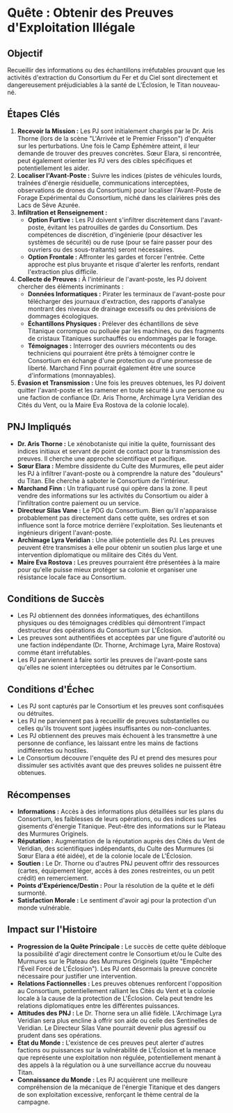 # Quête : Obtenir des Preuves d'Exploitation Illégale

## Objectif
Recueillir des informations ou des échantillons irréfutables prouvant que les activités d'extraction du Consortium du Fer et du Ciel sont directement et dangereusement préjudiciables à la santé de L'Éclosion, le Titan nouveau-né.

## Étapes Clés

1.  **Recevoir la Mission :** Les PJ sont initialement chargés par le Dr. Aris Thorne (lors de la scène "L'Arrivée et le Premier Frisson") d'enquêter sur les perturbations. Une fois le Camp Éphémère atteint, il leur demande de trouver des preuves concrètes. Sœur Elara, si rencontrée, peut également orienter les PJ vers des cibles spécifiques et potentiellement les aider.
2.  **Localiser l'Avant-Poste :** Suivre les indices (pistes de véhicules lourds, traînées d'énergie résiduelle, communications interceptées, observations de drones du Consortium) pour localiser l'Avant-Poste de Forage Expérimental du Consortium, niché dans les clairières près des Lacs de Sève Azurée.
3.  **Infiltration et Renseignement :**
    *   **Option Furtive :** Les PJ doivent s'infiltrer discrètement dans l'avant-poste, évitant les patrouilles de gardes du Consortium. Des compétences de discrétion, d'ingénierie (pour désactiver les systèmes de sécurité) ou de ruse (pour se faire passer pour des ouvriers ou des sous-traitants) seront nécessaires.
    *   **Option Frontale :** Affronter les gardes et forcer l'entrée. Cette approche est plus bruyante et risque d'alerter les renforts, rendant l'extraction plus difficile.
4.  **Collecte de Preuves :** À l'intérieur de l'avant-poste, les PJ doivent chercher des éléments incriminants :
    *   **Données Informatiques :** Pirater les terminaux de l'avant-poste pour télécharger des journaux d'extraction, des rapports d'analyse montrant des niveaux de drainage excessifs ou des prévisions de dommages écologiques.
    *   **Échantillons Physiques :** Prélever des échantillons de sève Titanique corrompue ou polluée par les machines, ou des fragments de cristaux Titaniques surchauffés ou endommagés par le forage.
    *   **Témoignages :** Interroger des ouvriers mécontents ou des techniciens qui pourraient être prêts à témoigner contre le Consortium en échange d'une protection ou d'une promesse de liberté. Marchand Finn pourrait également être une source d'informations (monnayables).
5.  **Évasion et Transmission :** Une fois les preuves obtenues, les PJ doivent quitter l'avant-poste et les ramener en toute sécurité à une personne ou une faction de confiance (Dr. Aris Thorne, Archimage Lyra Veridian des Cités du Vent, ou la Maire Eva Rostova de la colonie locale).

## PNJ Impliqués

*   **Dr. Aris Thorne :** Le xénobotaniste qui initie la quête, fournissant des indices initiaux et servant de point de contact pour la transmission des preuves. Il cherche une approche scientifique et pacifique.
*   **Sœur Elara :** Membre dissidente du Culte des Murmures, elle peut aider les PJ à infiltrer l'avant-poste ou à comprendre la nature des "douleurs" du Titan. Elle cherche à saboter le Consortium de l'intérieur.
*   **Marchand Finn :** Un trafiquant rusé qui opère dans la zone. Il peut vendre des informations sur les activités du Consortium ou aider à l'infiltration contre paiement ou un service.
*   **Directeur Silas Vane :** Le PDG du Consortium. Bien qu'il n'apparaisse probablement pas directement dans cette quête, ses ordres et son influence sont la force motrice derrière l'exploitation. Ses lieutenants et ingénieurs dirigent l'avant-poste.
*   **Archimage Lyra Veridian :** Une alliée potentielle des PJ. Les preuves peuvent être transmises à elle pour obtenir un soutien plus large et une intervention diplomatique ou militaire des Cités du Vent.
*   **Maire Eva Rostova :** Les preuves pourraient être présentées à la maire pour qu'elle puisse mieux protéger sa colonie et organiser une résistance locale face au Consortium.

## Conditions de Succès

*   Les PJ obtiennent des données informatiques, des échantillons physiques ou des témoignages crédibles qui démontrent l'impact destructeur des opérations du Consortium sur L'Éclosion.
*   Les preuves sont authentifiées et acceptées par une figure d'autorité ou une faction indépendante (Dr. Thorne, Archimage Lyra, Maire Rostova) comme étant irréfutables.
*   Les PJ parviennent à faire sortir les preuves de l'avant-poste sans qu'elles ne soient interceptées ou détruites par le Consortium.

## Conditions d'Échec

*   Les PJ sont capturés par le Consortium et les preuves sont confisquées ou détruites.
*   Les PJ ne parviennent pas à recueillir de preuves substantielles ou celles qu'ils trouvent sont jugées insuffisantes ou non-concluantes.
*   Les PJ obtiennent des preuves mais échouent à les transmettre à une personne de confiance, les laissant entre les mains de factions indifférentes ou hostiles.
*   Le Consortium découvre l'enquête des PJ et prend des mesures pour dissimuler ses activités avant que des preuves solides ne puissent être obtenues.

## Récompenses

*   **Informations :** Accès à des informations plus détaillées sur les plans du Consortium, les faiblesses de leurs opérations, ou des indices sur les gisements d'énergie Titanique. Peut-être des informations sur le Plateau des Murmures Originels.
*   **Réputation :** Augmentation de la réputation auprès des Cités du Vent de Veridian, des scientifiques indépendants, du Culte des Murmures (si Sœur Elara a été aidée), et de la colonie locale de L'Éclosion.
*   **Soutien :** Le Dr. Thorne ou d'autres PNJ peuvent offrir des ressources (cartes, équipement léger, accès à des zones restreintes, ou un petit crédit) en remerciement.
*   **Points d'Expérience/Destin :** Pour la résolution de la quête et le défi surmonté.
*   **Satisfaction Morale :** Le sentiment d'avoir agi pour la protection d'un monde vulnérable.

## Impact sur l'Histoire

*   **Progression de la Quête Principale :** Le succès de cette quête débloque la possibilité d'agir directement contre le Consortium et/ou le Culte des Murmures sur le Plateau des Murmures Originels (quête "Empêcher l'Éveil Forcé de L'Éclosion"). Les PJ ont désormais la preuve concrète nécessaire pour justifier une intervention.
*   **Relations Factionnelles :** Les preuves obtenues renforcent l'opposition au Consortium, potentiellement ralliant les Cités du Vent et la colonie locale à la cause de la protection de L'Éclosion. Cela peut tendre les relations diplomatiques entre les différentes puissances.
*   **Attitudes des PNJ :** Le Dr. Thorne sera un allié fidèle. L'Archimage Lyra Veridian sera plus encline à offrir son aide ou celle des Sentinelles de Veridian. Le Directeur Silas Vane pourrait devenir plus agressif ou prudent dans ses opérations.
*   **État du Monde :** L'existence de ces preuves peut alerter d'autres factions ou puissances sur la vulnérabilité de L'Éclosion et la menace que représente une exploitation non régulée, potentiellement menant à des appels à la régulation ou à une surveillance accrue du nouveau Titan.
*   **Connaissance du Monde :** Les PJ acquièrent une meilleure compréhension de la mécanique de l'énergie Titanique et des dangers de son exploitation excessive, renforçant le thème central de la campagne.
